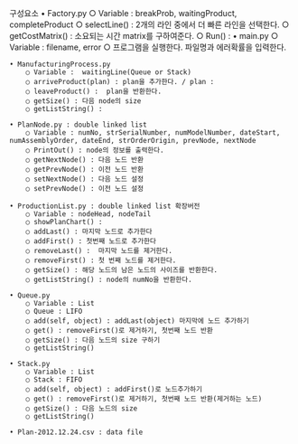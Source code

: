 구성요소
	• Factory.py 
		○ Variable : breakProb, waitingProduct, completeProduct
		○ selectLine() : 2개의 라인 중에서 더 빠른 라인을 선택한다.
		○ getCostMatrix() : 소요되는 시간 matrix를 구하여준다.
		○ Run() : 
	• main.py
		○ Variable :  filename, error
		○ 프로그램을 실행한다. 파일명과 에러확률을 입력한다.
		
	• ManufacturingProcess.py
		○ Variable :  waitingLine(Queue or Stack)
		○ arriveProduct(plan) : plan을 추가한다. / plan : 
		○ leaveProduct() :  plan을 반환한다.
		○ getSize() : 다음 node의 size
		○ getListString() : 
		
	• PlanNode.py : double linked list
		○ Variable : numNo, strSerialNumber, numModelNumber, dateStart, numAssemblyOrder, dateEnd, strOrderOrigin, prevNode, nextNode
		○ PrintOut() : node의 정보를 출력한다.
		○ getNextNode() : 다음 노드 반환
		○ getPrevNode() : 이전 노드 반환
		○ setNextNode() : 다음 노드 설정
		○ setPrevNode() : 이전 노드 설정
		
	• ProductionList.py : double linked list 확장버전
		○ Variable : nodeHead, nodeTail
		○ showPlanChart() :
		○ addLast() : 마지막 노드로 추가한다
		○ addFirst() : 첫번째 노드로 추가한다
		○ removeLast() :  마지막 노드를 제거한다.
		○ removeFirst() : 첫 번째 노드를 제거한다.
		○ getSize() : 해당 노드의 남은 노드의 사이즈를 반환한다.
		○ getListString() : node의 numNo을 반환한다.
		
	• Queue.py
		○ Variable : List
		○ Queue : LIFO
		○ add(self, object) : addLast(object) 마지막에 노드 추가하기
		○ get() : removeFirst()로 제거하기, 첫번째 노드 반환
		○ getSize() : 다음 노드의 size 구하기
		○ getListString()
		
	• Stack.py
		○ Variable : List
		○ Stack : FIFO
		○ add(self, object) : addFirst()로 노드추가하기
		○ get() : removeFirst()로 제거하기, 첫번째 노드 반환(제거하는 노드)
		○ getSize() : 다음 노드의 size
		○ getListString()
		
	• Plan-2012.12.24.csv : data file


